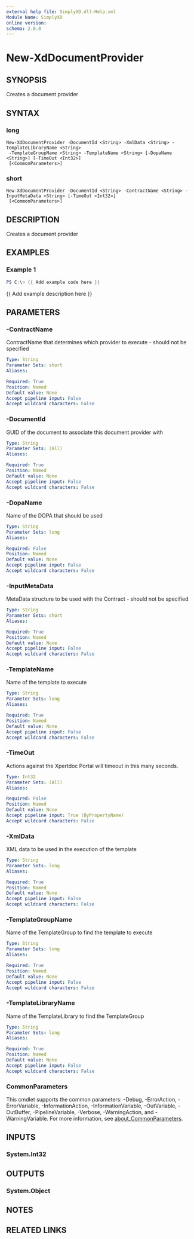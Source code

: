 ```yaml
---
external help file: SimplyXD.dll-Help.xml
Module Name: SimplyXD
online version:
schema: 2.0.0
---
```


# New-XdDocumentProvider

## SYNOPSIS
Creates a document provider

## SYNTAX

### long
```
New-XdDocumentProvider -DocumentId <String> -XmlData <String> -TemplateLibraryName <String>
 -TemplateGroupName <String> -TemplateName <String> [-DopaName <String>] [-TimeOut <Int32>]
 [<CommonParameters>]
```

### short
```
New-XdDocumentProvider -DocumentId <String> -ContractName <String> -InputMetaData <String> [-TimeOut <Int32>]
 [<CommonParameters>]
```

## DESCRIPTION
Creates a document provider

## EXAMPLES

### Example 1
```powershell
PS C:\> {{ Add example code here }}
```

{{ Add example description here }}

## PARAMETERS

### -ContractName
ContractName that determines which provider to execute - should not be specified

```yaml
Type: String
Parameter Sets: short
Aliases:

Required: True
Position: Named
Default value: None
Accept pipeline input: False
Accept wildcard characters: False
```

### -DocumentId
GUID of the document to associate this document provider with

```yaml
Type: String
Parameter Sets: (All)
Aliases:

Required: True
Position: Named
Default value: None
Accept pipeline input: False
Accept wildcard characters: False
```

### -DopaName
Name of the DOPA that should be used

```yaml
Type: String
Parameter Sets: long
Aliases:

Required: False
Position: Named
Default value: None
Accept pipeline input: False
Accept wildcard characters: False
```

### -InputMetaData
MetaData structure to be used with the Contract - should not be specified

```yaml
Type: String
Parameter Sets: short
Aliases:

Required: True
Position: Named
Default value: None
Accept pipeline input: False
Accept wildcard characters: False
```

### -TemplateName
Name of the template to execute

```yaml
Type: String
Parameter Sets: long
Aliases:

Required: True
Position: Named
Default value: None
Accept pipeline input: False
Accept wildcard characters: False
```

### -TimeOut
Actions against the Xpertdoc Portal will timeout in this many seconds.

```yaml
Type: Int32
Parameter Sets: (All)
Aliases:

Required: False
Position: Named
Default value: None
Accept pipeline input: True (ByPropertyName)
Accept wildcard characters: False
```

### -XmlData
XML data to be used in the execution of the template

```yaml
Type: String
Parameter Sets: long
Aliases:

Required: True
Position: Named
Default value: None
Accept pipeline input: False
Accept wildcard characters: False
```

### -TemplateGroupName
Name of the TemplateGroup to find the template to execute

```yaml
Type: String
Parameter Sets: long
Aliases:

Required: True
Position: Named
Default value: None
Accept pipeline input: False
Accept wildcard characters: False
```

### -TemplateLibraryName
Name of the TemplateLibrary to find the TemplateGroup

```yaml
Type: String
Parameter Sets: long
Aliases:

Required: True
Position: Named
Default value: None
Accept pipeline input: False
Accept wildcard characters: False
```

### CommonParameters
This cmdlet supports the common parameters: -Debug, -ErrorAction, -ErrorVariable, -InformationAction, -InformationVariable, -OutVariable, -OutBuffer, -PipelineVariable, -Verbose, -WarningAction, and -WarningVariable. For more information, see [about_CommonParameters](http://go.microsoft.com/fwlink/?LinkID=113216).

## INPUTS

### System.Int32

## OUTPUTS

### System.Object
## NOTES

## RELATED LINKS
